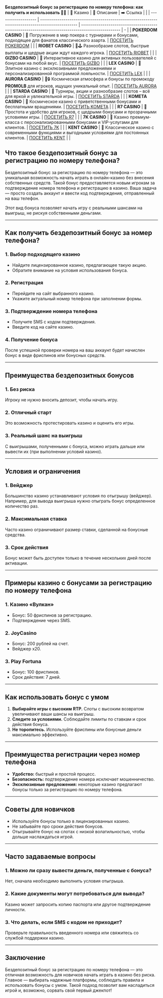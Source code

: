 **Бездепозитный бонус за регистрацию по номеру телефона: как получить и использовать 📱🎰**
| 🎰 Казино           | 📜 Описание                                                                                       | ➡️ Ссылка                                                                                          |   |
| ------------------- | ------------------------------------------------------------------------------------------------- | -------------------------------------------------------------------------------------------------- | - |
| **POKERDOM CASINO** | 🎲 Погружение в мир покера с турнирами и бонусами, подходящее для фанатов классического азарта.   | [ПОСЕТИТЬ POKERDOM](https://brandplay.link/FwVc4f)                                                 |   |
| **RIOBET CASINO**   | 🌟🕹️ Разнообразие слотов, быстрые выплаты и щедрые акции ждут каждого игрока.                    | [ПОСЕТИТЬ RIOBET](https://brandplay.link/TnjsxFvH)                                                 |   |
| **GIZBO CASINO**    | 🚀 Интерактивное казино для активных пользователей с бонусами на любой вкус.                      | [ПОСЕТИТЬ GIZBO](https://brandplay.link/rvzLrVLp)                                                  |   |
| **LEX CASINO**      | 🎰 Элитное казино с эксклюзивными предложениями и персонализированной программой лояльности.      | [ПОСЕТИТЬ LEX](https://brandplay.link/VMqNXPFs)                                                    |   |
| **AURORA CASINO**   | 🌌🔒 Космическая атмосфера и бонусы по промокоду **PROMOLB** для игроков, ищущих уникальный опыт. | [ПОСЕТИТЬ AURORA](https://10trafic-stat2.com/click/668546556bcc6313411604bc/6766/13031/subaccount) |   |
| **STARDA CASINO**   | 🌠 Турниры, акции и разнообразие слотов – всё для яркой и увлекательной игры.                     | [ПОСЕТИТЬ STARDA](https://brandplay.link/HDcDrxLk)                                                 |   |
| **KOMETA CASINO**   | 💫 Космическое казино с приветственными бонусами и бесплатными вращениями.                        | [ПОСЕТИТЬ KOMETA](https://brandplay.link/jHzFFYGv)                                                 |   |
| **R7 CASINO**       | 🎯 Простота и удобство для игроков, с щедрыми бонусами и прозрачными условиями игры.              | [ПОСЕТИТЬ R7](https://brandplay.link/dByFXP7h)                                                     |   |
| **7K CASINO**       | 💎 Казино премиум-класса с персонализированными бонусами и VIP-услугами для клиентов.             | [ПОСЕТИТЬ 7K](https://brandplay.link/dd46bNgD)                                                     |   |
| **KENT CASINO**     | 🎲 Классическое казино с современными функциями и выгодными условиями для постоянных клиентов.    | [ПОСЕТИТЬ KENT](https://brandplay.link/XRH1g6Vb)                                                   |   |
## Что такое бездепозитный бонус за регистрацию по номеру телефона?

Бездепозитный бонус за регистрацию по номеру телефона — это уникальная возможность начать играть в онлайн-казино без внесения собственных средств. Такой бонус предоставляется новым игрокам за подтверждение номера телефона и регистрацию в казино. Ваша задача — просто создать аккаунт и ввести код подтверждения, отправленный на ваш телефон.

Этот вид бонуса позволяет начать игру с реальными шансами на выигрыш, не рискуя собственными деньгами.

***

## Как получить бездепозитный бонус за номер телефона?

### **1. Выбор подходящего казино**

* Найдите лицензированное казино, предлагающее такую акцию.
* Обратите внимание на условия использования бонуса.

### **2. Регистрация**

* Перейдите на сайт выбранного казино.
* Укажите актуальный номер телефона при заполнении формы.

### **3. Подтверждение номера телефона**

* Получите SMS с кодом подтверждения.
* Введите код на сайте казино.

### **4. Получение бонуса**

После успешной проверки номера на ваш аккаунт будет начислен бонус в виде фриспинов или бонусных средств.

***

## Преимущества бездепозитных бонусов

### **1. Без риска**

Игроку не нужно вносить депозит, чтобы начать игру.

### **2. Отличный старт**

Это возможность протестировать казино и оценить его игры.

### **3. Реальный шанс на выигрыш**

С выигрышами, полученными с бонуса, можно играть дальше или вывести их (при выполнении условий казино).

***

## Условия и ограничения

### **1. Вейджер**

Большинство казино устанавливают условия по отыгрышу (вейджер). Например, для вывода выигрыша нужно отыграть бонус определенное количество раз.

### **2. Максимальная ставка**

Часто казино ограничивают размер ставки, сделанной на бонусные средства.

### **3. Срок действия**

Бонус может быть доступен только в течение нескольких дней после активации.

***

## Примеры казино с бонусами за регистрацию по номеру телефона

### **1. Казино «Вулкан»**

* Бонус: 50 фриспинов за регистрацию.
* Подтверждение через SMS.

### **2. JoyCasino**

* Бонус: 200 рублей на счет.
* Вейджер x20.

### **3. Play Fortuna**

* Бонус: 100 фриспинов.
* Срок действия: 7 дней.

***

## Как использовать бонус с умом

1. **Выбирайте игры с высоким RTP.**
   Слоты с высоким возвратом увеличивают ваши шансы на выигрыш.
2. **Следите за условиями.**
   Соблюдайте лимиты по ставкам и срок действия бонуса.
3. **Не торопитесь.**
   Используйте фриспины или бонусные деньги максимально эффективно.

***

## Преимущества регистрации через номер телефона

* **Удобство:** быстрый и простой процесс.
* **Безопасность:** подтверждение номера исключает мошенничество.
* **Эксклюзивные предложения:** некоторые казино предлагают бонусы только за регистрацию по номеру телефона.

***

## Советы для новичков

* Используйте бонусы только в лицензированных казино.
* Не забывайте про сроки действия бонусов.
* Отыгрывайте бонус на слотах с низкой волатильностью, чтобы дольше наслаждаться игрой.

***

## Часто задаваемые вопросы

### **1. Можно ли сразу вывести деньги, полученные с бонуса?**

Нет, сначала необходимо выполнить условия отыгрыша.

### **2. Какие документы могут потребоваться для вывода?**

Казино может запросить копию паспорта или другое подтверждение личности.

### **3. Что делать, если SMS с кодом не приходит?**

Проверьте правильность введенного номера или свяжитесь со службой поддержки казино.

***

## Заключение

Бездепозитный бонус за регистрацию по номеру телефона — это отличная возможность для новичков начать играть в казино без риска. Главное — выбирать надежные платформы, соблюдать правила и использовать бонусы с умом. Такой подход позволит вам насладиться игрой и, возможно, сорвать свой первый джекпот!
